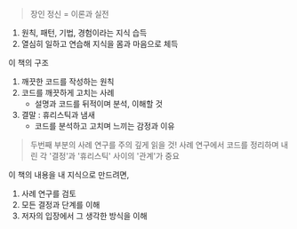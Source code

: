 > 장인 정신 = 이론과 실전

1. 원칙, 패턴, 기법, 경험이라는 지식 습득
2. 열심히 일하고 연습해 지식을 몸과 마음으로 체득

이 책의 구조

1. 깨끗한 코드를 작성하는 원칙
2. 코드를 깨끗하게 고치는 사례
   - 설명과 코드를 뒤적이며 분석, 이해할 것
3. 결말 : 휴리스틱과 냄새
   - 코드를 분석하고 고치며 느끼는 감정과 이유

> 두번째 부분의 사례 연구를 주의 깊게 읽을 것!
> 사례 연구에서 코드를 정리하며 내린 각 '결정'과 '휴리스틱' 사이의 '관계'가 중요

이 책의 내용을 내 지식으로 만드려면,

1. 사례 연구를 검토
2. 모든 결정과 단계를 이해
3. 저자의 입장에서 그 생각한 방식을 이해
